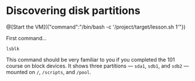 # Discovering disk partitions

@[Start the VM]({"command":"/bin/bash -c '/project/target/lesson.sh 1'"})

First command...

```
lsblk
```

This command should be very familiar to you if you completed the 101 course on block devices. It shows three
partitions &mdash; `sda1`, `sdb1`, and `sdb2` &mdash; mounted on `/`, `/scripts`, and `/pool`.

